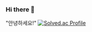 ### Hi there 👋

<!--
**uRo3YA/uRo3YA** is a ✨ _special_ ✨ repository because its `README.md` (this file) appears on your GitHub profile.

Here are some ideas to get you started:

- 🔭 I’m currently working on ...
- 🌱 I’m currently learning ...
- 👯 I’m looking to collaborate on ...
- 🤔 I’m looking for help with ...
- 💬 Ask me about ...
- 📫 How to reach me: ...
- 😄 Pronouns: ...
- ⚡ Fun fact: ...
-->
"안녕하세요!"
[![Solved.ac Profile](http://mazassumnida.wtf/api/generate_badge?boj=ltg8693)](https://solved.ac/ltg8693)
